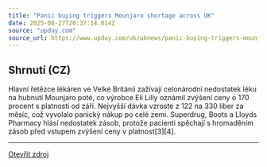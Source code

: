 ```yaml
---
title: "Panic buying triggers Mounjaro shortage across UK"
date: 2025-08-27T20:37:14.014Z
source: "upday.com"
source_url: https://www.upday.com/uk/uknews/panic-buying-triggers-mounjaro-shortage-across-uk/k5zkzzd
---
```


## Shrnutí (CZ)
Hlavní řetězce lékáren ve Velké Británii zažívají celonárodní nedostatek léku na hubnutí Mounjaro poté, co výrobce Eli Lilly oznámil zvýšení ceny o 170 procent s platností od září. Nejvyšší dávka vzroste z 122 na 330 liber za měsíc, což vyvolalo panický nákup po celé zemi. Superdrug, Boots a Lloyds Pharmacy hlásí nedostatek zásob, protože pacienti spěchají s hromaděním zásob před vstupem zvýšení ceny v platnost[3][4].

---

[Otevřít zdroj](https://www.upday.com/uk/uknews/panic-buying-triggers-mounjaro-shortage-across-uk/k5zkzzd)
